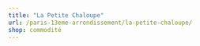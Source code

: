 ```yaml
---
title: "La Petite Chaloupe"
url: /paris-13eme-arrondissement/la-petite-chaloupe/
shop: commodité
---
```

